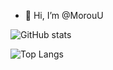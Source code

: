 - 👋 Hi, I’m @MorouU

![GitHub stats](https://github-readme-stats.vercel.app/api?username=morouu&show_icons=true&theme=radical&hide_title=true)

![Top Langs](https://github-readme-stats.vercel.app/api/top-langs/?username=morouu&layout=compact&theme=radical)
